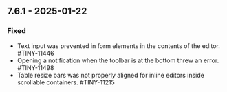 ## 7.6.1 - 2025-01-22

### Fixed
- Text input was prevented in form elements in the contents of the editor. #TINY-11446
- Opening a notification when the toolbar is at the bottom threw an error. #TINY-11498
- Table resize bars was not properly aligned for inline editors inside scrollable containers. #TINY-11215
